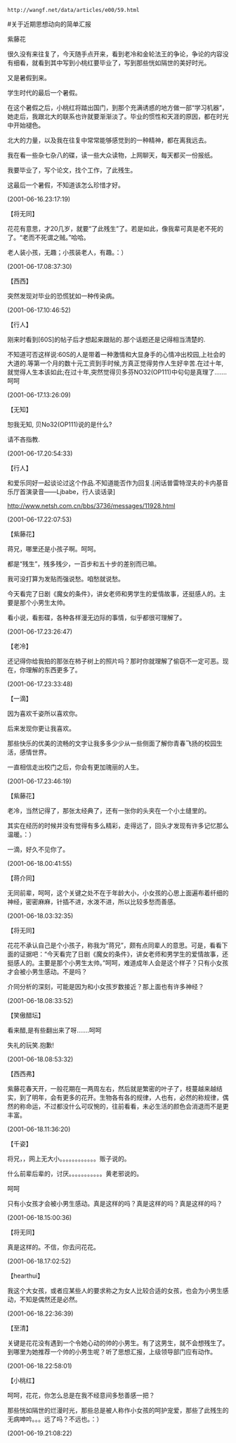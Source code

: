 `http://wangf.net/data/articles/e00/59.html`

#关于近期思想动向的简单汇报

紫藤花

很久没有来往复了，今天随手点开来，看到老冷和金轮法王的争论，争论的内容没有细看，就看到其中写到小桃红要毕业了，写到那些恍如隔世的美好时光。

又是暑假到来。

学生时代的最后一个暑假。

在这个暑假之后，小桃红将踏出国门，到那个充满诱惑的地方做一部“学习机器”，她走后，我跟北大的联系也许就要渐渐淡了。毕业的惯性和天涯的原因，都在时光中开始褪色。

北大的力量，以及我在往复中常常能够感觉到的一种精神，都在离我远去。

我在看一些杂七杂八的碟，读一些大众读物，上网聊天，每天都买一份报纸。

我要毕业了，写个论文，找个工作，了此残生。

这最后一个暑假，不知道该怎么珍惜才好。

(2001-06-16.23:17:19)

【将无同】

花花有意思，才20几岁，就要“了此残生”了。若是如此，像我辈可真是老不死的了。“老而不死谓之贼。”哈哈。

老人装小孩，无趣；小孩装老人，有趣。：）

(2001-06-17.08:37:30)

【西西】

突然发现对毕业的恐慌犹如一种传染病。

(2001-06-17.10:46:52)

【行人】

刚来时看到[60S]的帖子后才想起来跟贴的.那个话题还是记得相当清楚的.

不知道可否这样说:60S的人是带着一种激情和大显身手的心情冲出校园,上社会的大道的.等第一个月的数十元工资到手时候,方真正觉得劳作人生好辛苦.在过十年,就觉得人生本该如此;在过十年,突然觉得贝多芬NO32(OP111)中句句是真理了.......呵呵

(2001-06-17.13:26:09)

【无知】

恕我无知, 贝No32(OP111)说的是什么?

请不吝指教.

(2001-06-17.20:54:33)

【行人】

和爱乐同好一起谈论过这个作品.不知道能否作为回复.[闲话普雷特涅夫的卡内基音乐厅首演录音——Ljbabe，行人谈话录]

http://www.netsh.com.cn/bbs/3736/messages/11928.html

(2001-06-17.22:07:53)

【紫藤花】

蒋兄，哪里还是小孩子啊。呵呵。

都是“残生”，残多残少，一百步和五十步的差别而已嘛。

我可没打算为发贴而强说愁。咱愁就说愁。

今天看完了日剧《魔女的条件》，讲女老师和男学生的爱情故事，还挺感人的。主要是那个小男生太帅。

看小说，看影碟，各种各样漫无边际的事情，似乎都很可理解了。

(2001-06-17.23:26:47)

【老冷】

还记得你给我拍的那张在柿子树上的照片吗？那时你就理解了偷窃不一定可恶。现在，你理解的东西更多了。

(2001-06-17.23:33:48)

【一滴】

因为喜欢千姿所以喜欢你。

后来发现你更让我喜欢。

那些快乐的优美的流畅的文字让我多多少少从一些侧面了解你青春飞扬的校园生活，感情世界。

一直相信走出校门之后，你会有更加瑰丽的人生。

(2001-06-17.23:46:19)

【紫藤花】

老冷，当然记得了，那张太经典了，还有一张你的头夹在一个小土缝里的。

其实在经历的时候并没有觉得有多么精彩，走得远了，回头才发现有许多记忆那么温暖。：）

一滴，好久不见你了。

(2001-06-18.00:41:55)

【蒋介同】

无同前辈，呵呵，这个关键之处不在于年龄大小，小女孩的心思上面遍布着纤细的神经，密密麻麻，针插不进，水泼不进，所以比较多愁而善感。

(2001-06-18.03:32:35)

【将无同】

花花不承认自己是个小孩子，称我为“蒋兄”，颇有点同辈人的意思。可是，看看下面的证据吧：“今天看完了日剧《魔女的条件》，讲女老师和男学生的爱情故事，还挺感人的。主要是那个小男生太帅。”呵呵，难道成年人会是这个样子？只有小女孩才会被小男生感动。不是吗？

介同分析的深刻，可能是因为和小女孩岁数接近？那上面也有许多神经？

(2001-06-18.08:33:52)

【笑傲醋坛】

看来醋,是有些翻出来了呀.......呵呵

失礼的玩笑.抱歉!

(2001-06-18.08:53:32)

【西西弗】

紫藤花春天开，一般花期在一两周左右，然后就是繁密的叶子了，枝蔓越来越结实，到了明年，会有更多的花开。生物各有各的规律，人也有，必然的称规律，偶然的称命运，不过都没什么可叹惋的，往前看看，未必生活的颜色会消退而不是更丰富。

(2001-06-18.11:36:20)

【千姿】

将兄，，网上无大小。。。。。。。。。。。。贩子说的。

什么前辈后辈的，讨厌。。。。。。。。。。。黄老邪说的。

呵呵

只有小女孩才会被小男生感动。真是这样的吗？真是这样的吗？真是这样的吗？

(2001-06-18.15:00:36)

【将无同】

真是这样的。不信，你去问花花。

(2001-06-18.17:02:52)

【hearthui】

我这个大女孩，或者应某些人的要求称之为女人比较合适的女孩，也会为小男生感动，不知是偶然还是必然。

(2001-06-18.22:36:39)

【至清】

关键是花花没有遇到一个令她心动的帅的小男生。有了这男生，就不会想残生了。到哪里为她推荐一个帅的小男生呢？听了思想汇报，上级领导部门应有动作。

(2001-06-18.22:58:01)

【小桃红】

呵呵，花花，你怎么总是在我不经意间多愁善感一把？

那些恍如隔世的烂漫时光，那些总是被人称作小女孩的呵护宠爱，那些了此残生的无病呻吟。。。远了吗？不远也。：）

(2001-06-19.21:08:22)